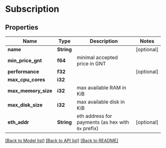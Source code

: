 # Subscription

## Properties
Name | Type | Description | Notes
------------ | ------------- | ------------- | -------------
**name** | **String** |  | [optional] 
**min_price_gnt** | **f64** | minimal accepted price in GNT | 
**performance** | **f32** |  | [optional] 
**max_cpu_cores** | **i32** |  | 
**max_memory_size** | **i32** | max available RAM in KiB | 
**max_disk_size** | **i32** | max available disk in KiB | 
**eth_addr** | **String** | eth address for payments (as hex with `0x` prefix) | [optional] 

[[Back to Model list]](../README.md#documentation-for-models) [[Back to API list]](../README.md#documentation-for-api-endpoints) [[Back to README]](../README.md)


